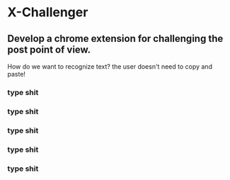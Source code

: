 # X-Challenger

## Develop a chrome extension for challenging the post point of view. 

How do we want to recognize text? the user doesn't need to copy and paste!

### type shit

### type shit

### type shit

### type shit

### type shit
